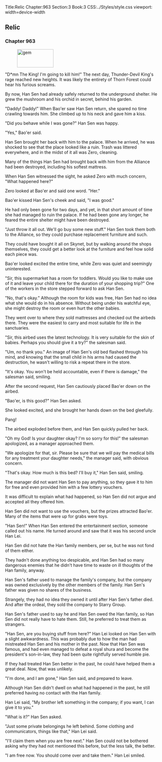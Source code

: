Title:Relic 
Chapter:963 
Section:3 
Book:3 
CSS:../Styles/style.css 
viewport: width=device-width
  
## Relic
### Chapter 963 
<figure>
	<img src="../Images/gem.gif" alt="gem" id="gem" width="120" height="60" />
</figure>
  

  
  "D*mn The King! I'm going to kill him!" The next day, Thunder-Devil King's rage reached new heights. It was likely the entirety of Thorn Forest could hear his furious screams.

By now, Han Sen had already safely returned to the underground shelter. He grew the mushroom and his orchid in secret, behind his garden.

"Daddy! Daddy!" When Bao'er saw Han Sen return, she spared no time crawling towards him. She climbed up to his neck and gave him a kiss.

"Did you behave while I was gone?" Han Sen was happy.

"Yes," Bao'er said.

Han Sen brought her back with him to the palace. When he arrived, he was shocked to see that the place looked like a ruin. Trash was littered everywhere, and in the midst of it all was Zero, cleaning.

Many of the things Han Sen had brought back with him from the Alliance had been destroyed, including his softest mattress.

When Han Sen witnessed the sight, he asked Zero with much concern, "What happened here?"

Zero looked at Bao'er and said one word. "Her."

Bao'er kissed Han Sen's cheek and said, "I was good."

He had only been gone for two days, and yet, in that short amount of time she had managed to ruin the palace. If he had been gone any longer, he feared the entire shelter might have been destroyed.

"Just throw it all out. We'll go buy some new stuff." Han Sen took them both to the Alliance, so they could purchase replacement furniture and such.

They could have bought it all on Skynet, but by walking around the shops themselves, they could get a better look at the furniture and feel how solid each piece was.

Bao'er looked excited the entire time, while Zero was quiet and seemingly uninterested.

"Sir, this supermarket has a room for toddlers. Would you like to make use of it and leave your child there for the duration of your shopping trip?" One of the workers in the store stepped forward to ask Han Sen.

"No, that's okay." Although the room for kids was free, Han Sen had no idea what she would do in his absence. Without being under his watchful eye, she might destroy the room or even hurt the other babies.

They went over to where they sold mattresses and checked out the airbeds there. They were the easiest to carry and most suitable for life in the sanctuaries.

"Sir, this airbed uses the latest technology. It is very suitable for the skin of babies. Perhaps you should give it a try?" the salesman said.

"Um, no thank you." An image of Han Sen's old bed flashed through his mind, and knowing that the small child in his arms had caused the destruction, he wasn't willing to risk a repeat there in the store.

"It's okay. You won't be held accountable, even if there is damage," the salesman said, smiling.

After the second request, Han Sen cautiously placed Bao'er down on the airbed.

"Bao'er, is this good?" Han Sen asked.

She looked excited, and she brought her hands down on the bed gleefully.

Pang!

The airbed exploded before them, and Han Sen quickly pulled her back.

"Oh my God! Is your daughter okay? I'm so sorry for this!" the salesman apologized, as a manager approached them.

"We apologize for that, sir. Please be sure that we will pay the medical bills for any treatment your daughter needs," the manager said, with obvious concern.

"That's okay. How much is this bed? I'll buy it," Han Sen said, smiling.

The manager did not want Han Sen to pay anything, so they gave it to him for free and even provided him with a few lottery vouchers.

It was difficult to explain what had happened, so Han Sen did not argue and accepted all they offered him.

Han Sen did not want to use the vouchers, but the prizes attracted Bao'er. Many of the items that were up for grabs were toys.

"Han Sen!" When Han Sen entered the entertainment section, someone called out his name. He turned around and saw that it was his second uncle Han Lei.

Han Sen did not hate the Han family members, per se, but he was not fond of them either.

They hadn't done anything too despicable, and Han Sen had so many dangerous enemies that he didn't have time to waste on ill thoughts of the Han family, anyway.

Han Sen's father used to manage the family's company, but the company was owned exclusively by the other members of the family. Han Sen's father was given no shares of the business.

Strangely, they had no idea they owned it until after Han Sen's father died. And after the ordeal, they sold the company to Starry Group.

Han Sen's father used to say he and Han Sen owed the Han family, so Han Sen did not really have to hate them. Still, he preferred to treat them as strangers.

"Han Sen, are you buying stuff from here?" Han Lei looked on Han Sen with a slight awkwardness. This was probably due to how the man had mistreated Han Sen and his mother in the past. Now that Han Sen was famous, and had even managed to defeat a royal shura and become the president's son-in-law, they had been quite rightfully served humble pie.

If they had treated Han Sen better in the past, he could have helped them a great deal. Now, that was unlikely.

"I'm done, and I am gone," Han Sen said, and prepared to leave.

Although Han Sen didn't dwell on what had happened in the past, he still preferred having no contact with the Han family.

Han Lei said, "My brother left something in the company; if you want, I can give it to you."

"What is it?" Han Sen asked.

"Just some private belongings he left behind. Some clothing and communicators, things like that," Han Lei said.

"I'll claim them when you are free next." Han Sen could not be bothered asking why they had not mentioned this before, but the less talk, the better.

"I am free now. You should come over and take them." Han Lei smiled.
